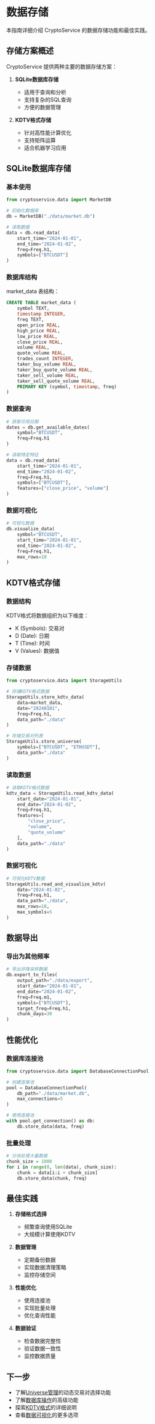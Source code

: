 # 数据存储

本指南详细介绍 CryptoService 的数据存储功能和最佳实践。

## 存储方案概述

CryptoService 提供两种主要的数据存储方案：

1. **SQLite数据库存储**
   - 适用于查询和分析
   - 支持复杂的SQL查询
   - 方便的数据管理

2. **KDTV格式存储**
   - 针对高性能计算优化
   - 支持矩阵运算
   - 适合机器学习应用

## SQLite数据库存储

### 基本使用

```python
from cryptoservice.data import MarketDB

# 初始化数据库
db = MarketDB("./data/market.db")

# 读取数据
data = db.read_data(
    start_time="2024-01-01",
    end_time="2024-01-02",
    freq=Freq.h1,
    symbols=["BTCUSDT"]
)
```

### 数据库结构

market_data 表结构：

```sql
CREATE TABLE market_data (
    symbol TEXT,
    timestamp INTEGER,
    freq TEXT,
    open_price REAL,
    high_price REAL,
    low_price REAL,
    close_price REAL,
    volume REAL,
    quote_volume REAL,
    trades_count INTEGER,
    taker_buy_volume REAL,
    taker_buy_quote_volume REAL,
    taker_sell_volume REAL,
    taker_sell_quote_volume REAL,
    PRIMARY KEY (symbol, timestamp, freq)
)
```

### 数据查询

```python
# 获取可用日期
dates = db.get_available_dates(
    symbol="BTCUSDT",
    freq=Freq.h1
)

# 读取特定特征
data = db.read_data(
    start_time="2024-01-01",
    end_time="2024-01-02",
    freq=Freq.h1,
    symbols=["BTCUSDT"],
    features=["close_price", "volume"]
)
```

### 数据可视化

```python
# 可视化数据
db.visualize_data(
    symbol="BTCUSDT",
    start_time="2024-01-01",
    end_time="2024-01-02",
    freq=Freq.h1,
    max_rows=10
)
```

## KDTV格式存储

### 数据结构

KDTV格式将数据组织为以下维度：

- K (Symbols): 交易对
- D (Date): 日期
- T (Time): 时间
- V (Values): 数据值

### 存储数据

```python
from cryptoservice.data import StorageUtils

# 存储KDTV格式数据
StorageUtils.store_kdtv_data(
    data=market_data,
    date="20240101",
    freq=Freq.h1,
    data_path="./data"
)

# 存储交易对列表
StorageUtils.store_universe(
    symbols=["BTCUSDT", "ETHUSDT"],
    data_path="./data"
)
```

### 读取数据

```python
# 读取KDTV格式数据
kdtv_data = StorageUtils.read_kdtv_data(
    start_date="2024-01-01",
    end_date="2024-01-02",
    freq=Freq.h1,
    features=[
        "close_price",
        "volume",
        "quote_volume"
    ],
    data_path="./data"
)
```

### 数据可视化

```python
# 可视化KDTV数据
StorageUtils.read_and_visualize_kdtv(
    date="2024-01-02",
    freq=Freq.h1,
    data_path="./data",
    max_rows=10,
    max_symbols=5
)
```

## 数据导出

### 导出为其他频率

```python
# 导出并降采样数据
db.export_to_files(
    output_path="./data/export",
    start_date="2024-01-01",
    end_date="2024-01-02",
    freq=Freq.m1,
    symbols=["BTCUSDT"],
    target_freq=Freq.h1,
    chunk_days=30
)
```

## 性能优化

### 数据库连接池

```python
from cryptoservice.data import DatabaseConnectionPool

# 创建连接池
pool = DatabaseConnectionPool(
    db_path="./data/market.db",
    max_connections=5
)

# 使用连接池
with pool.get_connection() as db:
    db.store_data(data, freq)
```

### 批量处理

```python
# 分块处理大量数据
chunk_size = 1000
for i in range(0, len(data), chunk_size):
    chunk = data[i:i + chunk_size]
    db.store_data(chunk, freq)
```

## 最佳实践

1. **存储格式选择**
   - 频繁查询使用SQLite
   - 大规模计算使用KDTV

2. **数据管理**
   - 定期备份数据
   - 实现数据清理策略
   - 监控存储空间

3. **性能优化**
   - 使用连接池
   - 实现批量处理
   - 优化查询性能

4. **数据验证**
   - 检查数据完整性
   - 验证数据一致性
   - 监控数据质量

## 下一步

- 了解[Universe管理](universe.md)的动态交易对选择功能
- 了解[数据库操作](../data-processing/database.md)的高级功能
- 探索[KDTV格式](../data-processing/kdtv.md)的详细说明
- 查看[数据可视化](../data-processing/visualization.md)的更多选项
